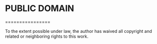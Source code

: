 # PUBLIC DOMAIN
================

To the extent possible under law, the author has waived all copyright and related or neighboring rights to this work.


